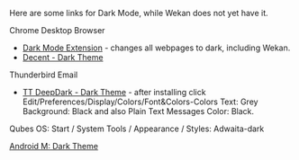 Here are some links for Dark Mode, while Wekan does not yet have it.

Chrome Desktop Browser
- [Dark Mode Extension](https://chrome.google.com/webstore/detail/dark-mode-for-chrome/geooakdjiamlhpechokegobmhdmlgidk) - changes all webpages to dark, including Wekan.
- [Decent - Dark Theme](https://chrome.google.com/webstore/detail/decent/bnnjhehfmlfkbdocbphdoagolcknbohp)

Thunderbird Email
- [TT DeepDark - Dark Theme](https://addons.thunderbird.net/en-US/thunderbird/addon/tt-deepdark/) - after installing click Edit/Preferences/Display/Colors/Font&Colors-Colors Text: Grey Background: Black and also Plain Text Messages Color: Black.

Qubes OS: Start / System Tools / Appearance / Styles: Adwaita-dark

[Android M: Dark Theme](https://www.phonearena.com/news/Finally-Android-M-scores-a-new-system-wide-dark-UI-theme_id69814)